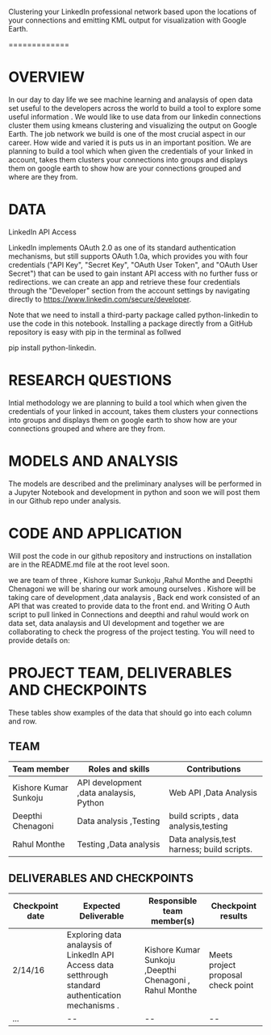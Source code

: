 Clustering your LinkedIn professional network based upon the locations of your connections and emitting KML output for visualization with Google Earth.

=============

# OVERVIEW
In our day to day life we see machine learning and analaysis of open data set useful to the developers across the world to build a tool to explore some useful information . We would like to use data from our linkedin connections cluster them using kmeans clustering and visualizing the output on Google Earth. The job network we build is one of the most crucial aspect in our career. How wide and varied it is puts us in an important position. We are planning to build a tool which when given the credentials of your linked in account, takes them clusters your connections into groups and displays them on google earth to show how are your connections grouped and where are they from.

# DATA

LinkedIn API Access

LinkedIn implements OAuth 2.0 as one of its standard authentication mechanisms, but still supports OAuth 1.0a, which provides you with four credentials ("API Key", "Secret Key", "OAuth User Token", and "OAuth User Secret") that can be used to gain instant API access with no further fuss or redirections. we can create an app and retrieve these four credentials through the "Developer" section from the account settings by navigating directly to https://www.linkedin.com/secure/developer.


Note that we need to install a third-party package called python-linkedin to use the code in this notebook. Installing a package directly from a GitHub repository is easy with pip in the terminal as follwed 


pip install python-linkedin.


# RESEARCH QUESTIONS
Intial methodology
we are planning to build a tool which when given the credentials of your linked in account, takes them clusters your connections into groups and displays them on google earth to show how are your connections grouped and where are they from.


# MODELS AND ANALYSIS

The models are described and the preliminary analyses will be performed in a Jupyter Notebook and development in python and soon we will post them in our Github repo under analysis.



# CODE AND APPLICATION
 
Will post the code in our github repository and instructions on installation are in the README.md file at the root level soon.



we are team of three , Kishore kumar Sunkoju ,Rahul Monthe and Deepthi Chenagoni we will be sharing our work amoung ourselves .
Kishore will be taking care of development ,data analaysis ,  Back end work consisted of an API that was created to provide data to the front end. and Writing O Auth script to pull linked in Connections and deepthi and rahul would work on data set, data analaysis and UI development and together we are collaborating to check the progress of the project testing.
You will need to provide details on:



# PROJECT TEAM, DELIVERABLES AND CHECKPOINTS
These tables show  examples of the data that should go into each column and row.


## TEAM

| Team member | Roles and skills | Contributions |
|-------------|-------------------------|---------------------------------------------|
| Kishore Kumar Sunkoju | API development ,data analaysis, Python|  Web API ,Data Analysis  |
| Deepthi Chenagoni | Data analysis ,Testing | build scripts , data analysis,testing |
| Rahul Monthe | Testing ,Data analysis  |  Data analysis,test harness; build scripts.|

## DELIVERABLES AND CHECKPOINTS





| Checkpoint date | Expected Deliverable                                                          | Responsible team member(s) | Checkpoint results                                                                                                                  |
|---------------|-------------------------------------------------------------------------------|----------------------------|-------------------------------------------------------------------------------------------------------------------------------------|
|2/14/16| Exploring data analaysis of  LinkedIn API Access data setthrough standard authentication mechanisms .  | Kishore Kumar Sunkoju ,Deepthi Chenagoni , Rahul Monthe   | Meets project proposal check point |
|     ...          | -- | --                    |  -- |


